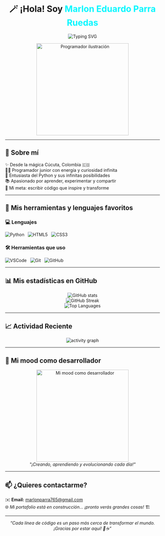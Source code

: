 <h1 align="center">🪄 ¡Hola! Soy <span style="color:#00F7FF;">Marlon Eduardo Parra Ruedas</span></h1>

<p align="center">
  <img src="https://readme-typing-svg.herokuapp.com?font=Fira+Code&duration=4000&pause=800&color=00F7FF&center=true&vCenter=true&width=650&lines=Programador+Junior+en+crecimiento+🧠;Transformando+ideas+en+código+💻;Caminando+hacia+el+futuro+tech+🚀" alt="Typing SVG" />
</p>

<p align="center">
  <!-- GIF principal -->
  <img src="https://media.giphy.com/media/qgQUggAC3Pfv687qPC/giphy.gif" width="300" alt="Programador ilustración" />
</p>

---

## 🌟 Sobre mí

✨ Desde la mágica Cúcuta, Colombia 🇨🇴  
👨‍💻 Programador junior con energía y curiosidad infinita  
🐍 Entusiasta del Python y sus infinitas posibilidades  
📚 Apasionado por aprender, experimentar y compartir  
🎯 Mi meta: escribir código que inspire y transforme  

---

## 🔧 Mis herramientas y lenguajes favoritos

### 💻 Lenguajes

<img src="https://img.shields.io/badge/Python-3776AB?style=flat&logo=python&logoColor=white" alt="Python" />&nbsp;&nbsp;
<img src="https://img.shields.io/badge/HTML5-E34F26?style=flat&logo=html5&logoColor=white" alt="HTML5" />&nbsp;&nbsp;
<img src="https://img.shields.io/badge/CSS3-1572B6?style=flat&logo=css3&logoColor=white" alt="CSS3" />

### 🛠️ Herramientas que uso

<img src="https://img.shields.io/badge/VS_Code-007ACC?style=flat&logo=visual-studio-code&logoColor=white" alt="VSCode" />&nbsp;&nbsp;
<img src="https://img.shields.io/badge/Git-F05032?style=flat&logo=git&logoColor=white" alt="Git" />&nbsp;&nbsp;
<img src="https://img.shields.io/badge/GitHub-181717?style=flat&logo=github&logoColor=white" alt="GitHub" />

---

## 📊 Mis estadísticas en GitHub

<p align="center">
  <img src="https://github-readme-stats.vercel.app/api?username=Marlon-Parra&show_icons=true&theme=radical&hide_title=true&count_private=true" alt="GitHub stats" />
  <br />
  <img src="https://github-readme-streak-stats.herokuapp.com/?user=Marlon-Parra&theme=radical" alt="GitHub Streak" />
  <br />
  <img src="https://github-readme-stats.vercel.app/api/top-langs/?username=Marlon-Parra&layout=compact&theme=radical&langs_count=6" alt="Top Languages" />
</p>

---

## 📈 Actividad Reciente

<p align="center">
  <img src="https://github-readme-activity-graph.vercel.app/graph?username=Marlon-Parra&theme=tokyo-night&area=true" alt="activity graph" />
</p>

---

## 🎇 Mi mood como desarrollador

<p align="center">
  <!-- GIF mood proporcionado -->
  <img src="https://media2.giphy.com/media/v1.Y2lkPTc5MGI3NjExZWQwMXpkaDRvbnB6ZTd1Nmcyb3pzZzY3NThnYXdiOTU4cHJwYXo0ZSZlcD12MV9pbnRlcm5hbF9naWZfYnlfaWQmY3Q9Zw/78XCFBGOlS6keY1Bil/giphy.gif" width="300" alt="Mi mood como desarrollador" />
  <br />
  <em>"¡Creando, aprendiendo y evolucionando cada día!"</em>
</p>

---

## 📫 ¿Quieres contactarme?

✉️ **Email:** marlonparra765@gmail.com  
🌐 *Mi portafolio está en construcción... ¡pronto verás grandes cosas!* 🏗️

---

<p align="center"><em>“Cada línea de código es un paso más cerca de transformar el mundo. ¡Gracias por estar aquí! 🚀☕”</em></p>
